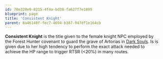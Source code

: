 ```yaml
---
id: 78e328e0-8215-4f4a-bd38-fa627f7e1895
blueprint: page
title: 'Consistent Knight'
parent: 8a46140f-fec7-4694-b387-947df1e164cb
---
```

**Consistent Knight** is the title given to the female knight NPC employed by the Forest Hunter covenant to guard the grave of Artorias in [Dark Souls](/darksouls). Is is given due to her high tendency to perform the exact attack needed to achieve the HP range to trigger RTSR (<20%) in many routes.
